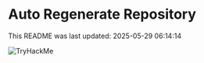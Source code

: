 # Auto Regenerate Repository

This README was last updated: 2025-05-29 06:14:14

 ![TryHackMe](https://tryhackme.com/badge/533634)